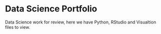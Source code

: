 # Data Science Portfolio
 Data Science work for review, here we have Python, RStudio and Visualtion files to view. 
